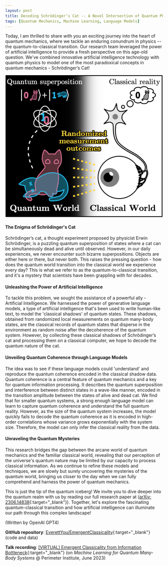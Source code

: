 ```yaml
---
layout: post
title: Decoding Schrödinger’s Cat -- A Novel Intersection of Quantum Physics and Artificial Intelligence
tags: [Quantum Mechanics, Machine Learning, Language Models]
---
```


Today, I am thrilled to share with you an exciting journey into the heart of quantum mechanics, where we tackle an enduring conundrum in physics -- the quantum-to-classical transition. Our research team leveraged the power of artificial intelligence to provide a fresh perspective on this age-old question. We've combined innovative artificial intelligence technology with quantum physics to model one of the most paradoxical concepts in quantum mechanics - Schrödinger’s Cat!

![Observing Schrödinger's cat by artifitial intelligence.](/assets/img/figures/schrodinger_cat.png)

#### The Enigma of Schrödinger's Cat

Schrödinger’s cat, a thought experiment proposed by physicist Erwin Schrödinger, is a puzzling quantum superposition of states where a cat can be simultaneously dead and alive until observed. However, in our daily experiences, we never encounter such bizarre superpositions. Objects are either here or there, but never both. This raises the pressing question - how does the quantum world transition into the classical world we experience every day? This is what we refer to as the quantum-to-classical transition, and it's a mystery that scientists have been grappling with for decades.

#### Unleashing the Power of Artificial Intelligence

To tackle this problem, we sought the assistance of a powerful ally - Artificial Intelligence. We harnessed the power of generative language models, a type of artificial intelligence that's been used to write human-like text, to model the 'classical shadows' of quantum states. These shadows, obtained from randomized local measurements on quantum many-body states, are the classical records of quantum states that disperse in the environment as random noise after the decoherence of the quantum system. However, by collecting these classical shadows of Schrödinger’s cat and processing them on a classical computer, we hope to decode the quantum nature of the cat.

#### Unveiling Quantum Coherence through Language Models

The idea was to see if these language models could 'understand' and reproduce the quantum coherence encoded in the classical shadow data. Quantum coherence is a central feature of quantum mechanics and a key for quantum information processing. It describes the quantum superposition and interference between distinct states in a wave-like manner, encoded in the transition amplitude between the states of alive and dead cat. We find that for smaller quantum systems, a strong enough language model can learn to capture quantum coherence and understand the full quantum reality. However, as the size of the quantum system increases, the model quickly fails to decode the quantum coherence as it is encoded in high-order correlations whose variance grows exponentially with the system size. Therefore, the model can only infer the classical reality from the data.

#### Unraveling the Quantum Mysteries

This research bridges the gap between the arcane world of quantum mechanics and the familiar classical world, revealing that our perception of the universe's quantum nature may be limited by our capacity to process classical information. As we continue to refine these models and techniques, we are slowly but surely uncovering the mysteries of the quantum world, bringing us closer to the day when we can fully comprehend and harness the power of quantum mechanics.

This is just the tip of the quantum iceberg! We invite you to dive deeper into the quantum realm with us by reading our full research paper at ([arXiv: 2306.14838](https://arxiv.org/abs/2306.14838){:target="_blank"}). Together, let's explore the fascinating quantum-classical transition and how artificial intelligence can illuminate our path through this complex landscape!

(Written by OpenAI GPT4)

**GitHub repository**: [EverettYou/EmergentClassicality](https://github.com/EverettYou/EmergentClassicality){:target="_blank"} (code and data)

**Talk recording**: [[VIRTUAL] Emergent Classicality from Information Bottleneck](https://pirsa.org/23060044){:target="_blank"} (on *Machine Learning for Quantum Many-Body Systems* @ Perimeter Institute, June 2023)

